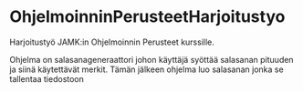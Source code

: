 # OhjelmoinninPerusteetHarjoitustyo
Harjoitustyö JAMK:in Ohjelmoinnin Perusteet kurssille.

Ohjelma on salasanageneraattori johon käyttäjä syöttää salasanan pituuden ja siinä käytettävät merkit. 
Tämän jälkeen ohjelma luo salasanan jonka se tallentaa tiedostoon
